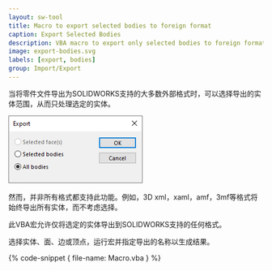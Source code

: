 ```yaml
---
layout: sw-tool
title: Macro to export selected bodies to foreign format
caption: Export Selected Bodies
description: VBA macro to export only selected bodies to foreign format (e.g. 3D xml, xaml, amf, 3mf)
image: export-bodies.svg
labels: [export, bodies]
group: Import/Export
---
```

当将零件文件导出为SOLIDWORKS支持的大多数外部格式时，可以选择导出的实体范围，从而只处理选定的实体。

![导出实体对话框](export-dialog.png)

然而，并非所有格式都支持此功能。例如，3D xml，xaml，amf，3mf等格式将始终导出所有实体，而不考虑选择。

此VBA宏允许仅将选定的实体导出到SOLIDWORKS支持的任何格式。

选择实体、面、边或顶点，运行宏并指定导出的名称以生成结果。

{% code-snippet { file-name: Macro.vba } %}